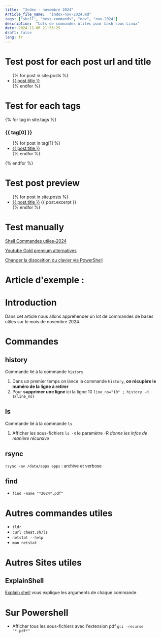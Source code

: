 ```yaml
--- 
title:  "Index - novembre 2024"
Article_file_name:  "index-nov-2024.md"
tags: ["shell", "best-commands", "nov", "nov-2024"]
description:  "Lots de commandes utiles pour bash sous Linux"
date: 2024-11-06 21:33:29
draft: false 
lang: fr
---
```

# Test post for each post url and title


<ul>
  {% for post in site.posts %}
    <li>
      <a href="{{ post.url }}">{{ post.title }}</a>
    </li>
  {% endfor %}
</ul>

# Test for each tags 

{% for tag in site.tags %}
  <h3>{{ tag[0] }}</h3>
  <ul>
    {% for post in tag[1] %}
      <li><a href="{{ post.url }}">{{ post.title }}</a></li>
    {% endfor %}
  </ul>
{% endfor %}


# Test post preview
<ul>
  {% for post in site.posts %}
    <li>
      <a href="{{ post.url }}">{{ post.title }}</a>
      {{ post.excerpt }}
    </li>
  {% endfor %}
</ul>


# Test manually

[Shell Commandes utiles-2024](shell-commandes-utiles-nov-2024.md)  

[Youtube Gold premium alternatives](yt-gold-ads-premium-alternative-nov-2024.md)  


[Changer la disposition du clavier via PowerShell](switch-layout-fr-en-avec-powershell-nov-2024.md)  



# Article d'exemple : 
<!-- # Infos 
Article_file_name :  shell-commandes-utiles-nov-2024.md
Article_title:  "Commandes utile en shell  - novembre 2024" -->

# Introduction 
Dans cet article nous allons appréhender un lot de commandes de bases utiles sur le mois de novembre 2024. 

# Commandes 
## history 
Commande lié à la commande `history` 
1. Dans un premier temps on lance la commande `history`, **on récupère le numéro de la ligne à retirer** 
2. Pour **supprimer une ligne** ici la ligne 10 `line_no="10" ; history -d ${line_no}`


## ls 
Commande lié à la commande `ls`

1. Afficher les sous-fichiers `ls -R` le paramètre -R *donne les infos de manière récursive* 


## rsync 

`rsync -av /data/apps apps` : archive et verbose

## find
- `find -name "*2024*.pdf"`

# Autres commandes utiles 
- `tldr`
- `curl cheat.sh/ls` 
- `netstat --help`
- `man netstat`

# Autres Sites utiles
## ExplainShell 
[Explain shell](https://explainshell.com/) vous explique les arguments de chaque commande

# Sur Powershell
- Afficher tous les sous-fichiers avec l'extension pdf `gci -recurse "*.pdf*"`

